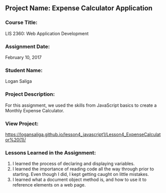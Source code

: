 ## Project Name:  Expense Calculator Application

### Course Title:
LIS 2360:  Web Application Development

### Assignment Date:  
February 10, 2017

### Student Name:  
Logan Saliga

### Project Description:
For this assignment, we used the skills from JavaScript basics to create a Monthly Expense Calculator.

### View Project:
https://logansaliga.github.io/lesson4_javascript1/Lesson4_ExpenseCalculator%20(1)/

### Lessons Learned in the Assignment:
1. I learned the process of declaring and displaying variables.
2. I learned the importance of reading code all the way through prior to starting.  Even though I did, I kept getting caught on little mistakes.
3. I learned what a document object method is, and how to use it to reference elements on a web page.
